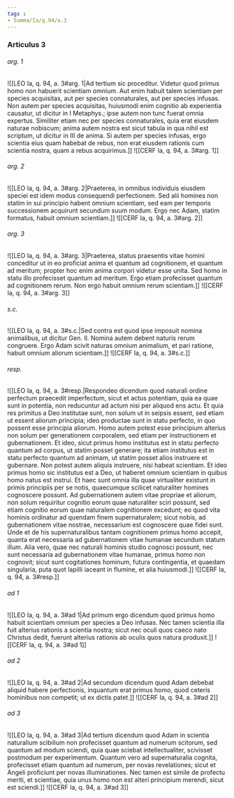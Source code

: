 ```yaml
---
tags : 
- Summa/Ia/q.94/a.3
---
```


### Articulus 3

###### arg. 1
![[LEO Ia, q. 94, a. 3#arg. 1|Ad tertium sic proceditur. Videtur quod primus homo non habuerit scientiam omnium. Aut enim habuit talem scientiam per species acquisitas, aut per species connaturales, aut per species infusas. Non autem per species acquisitas, huiusmodi enim cognitio ab experientia causatur, ut dicitur in I Metaphys.; ipse autem non tunc fuerat omnia expertus. Similiter etiam nec per species connaturales, quia erat eiusdem naturae nobiscum; anima autem nostra est sicut tabula in qua nihil est scriptum, ut dicitur in III de anima. Si autem per species infusas, ergo scientia eius quam habebat de rebus, non erat eiusdem rationis cum scientia nostra, quam a rebus acquirimus.]]
![[CERF Ia, q. 94, a. 3#arg. 1]]

###### arg. 2
![[LEO Ia, q. 94, a. 3#arg. 2|Praeterea, in omnibus individuis eiusdem speciei est idem modus consequendi perfectionem. Sed alii homines non statim in sui principio habent omnium scientiam, sed eam per temporis successionem acquirunt secundum suum modum. Ergo nec Adam, statim formatus, habuit omnium scientiam.]]
![[CERF Ia, q. 94, a. 3#arg. 2]]

###### arg. 3
![[LEO Ia, q. 94, a. 3#arg. 3|Praeterea, status praesentis vitae homini conceditur ut in eo proficiat anima et quantum ad cognitionem, et quantum ad meritum; propter hoc enim anima corpori videtur esse unita. Sed homo in statu illo profecisset quantum ad meritum. Ergo etiam profecisset quantum ad cognitionem rerum. Non ergo habuit omnium rerum scientiam.]]
![[CERF Ia, q. 94, a. 3#arg. 3]]

###### s.c.
![[LEO Ia, q. 94, a. 3#s.c.|Sed contra est quod ipse imposuit nomina animalibus, ut dicitur Gen. II. Nomina autem debent naturis rerum congruere. Ergo Adam scivit naturas omnium animalium, et pari ratione, habuit omnium aliorum scientiam.]]
![[CERF Ia, q. 94, a. 3#s.c.]]

###### resp.
![[LEO Ia, q. 94, a. 3#resp.|Respondeo dicendum quod naturali ordine perfectum praecedit imperfectum, sicut et actus potentiam, quia ea quae sunt in potentia, non reducuntur ad actum nisi per aliquod ens actu. Et quia res primitus a Deo institutae sunt, non solum ut in seipsis essent, sed etiam ut essent aliorum principia; ideo productae sunt in statu perfecto, in quo possent esse principia aliorum. Homo autem potest esse principium alterius non solum per generationem corporalem, sed etiam per instructionem et gubernationem. Et ideo, sicut primus homo institutus est in statu perfecto quantum ad corpus, ut statim posset generare; ita etiam institutus est in statu perfecto quantum ad animam, ut statim posset alios instruere et gubernare. Non potest autem aliquis instruere, nisi habeat scientiam. Et ideo primus homo sic institutus est a Deo, ut haberet omnium scientiam in quibus homo natus est instrui. Et haec sunt omnia illa quae virtualiter existunt in primis principiis per se notis, quaecumque scilicet naturaliter homines cognoscere possunt. Ad gubernationem autem vitae propriae et aliorum, non solum requiritur cognitio eorum quae naturaliter sciri possunt, sed etiam cognitio eorum quae naturalem cognitionem excedunt; eo quod vita hominis ordinatur ad quendam finem supernaturalem; sicut nobis, ad gubernationem vitae nostrae, necessarium est cognoscere quae fidei sunt. Unde et de his supernaturalibus tantam cognitionem primus homo accepit, quanta erat necessaria ad gubernationem vitae humanae secundum statum illum. Alia vero, quae nec naturali hominis studio cognosci possunt, nec sunt necessaria ad gubernationem vitae humanae, primus homo non cognovit; sicut sunt cogitationes hominum, futura contingentia, et quaedam singularia, puta quot lapilli iaceant in flumine, et alia huiusmodi.]]
![[CERF Ia, q. 94, a. 3#resp.]]

###### ad 1
![[LEO Ia, q. 94, a. 3#ad 1|Ad primum ergo dicendum quod primus homo habuit scientiam omnium per species a Deo infusas. Nec tamen scientia illa fuit alterius rationis a scientia nostra; sicut nec oculi quos caeco nato Christus dedit, fuerunt alterius rationis ab oculis quos natura produxit.]]
![[CERF Ia, q. 94, a. 3#ad 1]]

###### ad 2
![[LEO Ia, q. 94, a. 3#ad 2|Ad secundum dicendum quod Adam debebat aliquid habere perfectionis, inquantum erat primus homo, quod ceteris hominibus non competit; ut ex dictis patet.]]
![[CERF Ia, q. 94, a. 3#ad 2]]

###### ad 3
![[LEO Ia, q. 94, a. 3#ad 3|Ad tertium dicendum quod Adam in scientia naturalium scibilium non profecisset quantum ad numerum scitorum, sed quantum ad modum sciendi, quia quae sciebat intellectualiter, scivisset postmodum per experimentum. Quantum vero ad supernaturalia cognita, profecisset etiam quantum ad numerum, per novas revelationes; sicut et Angeli proficiunt per novas illuminationes. Nec tamen est simile de profectu meriti, et scientiae, quia unus homo non est alteri principium merendi, sicut est sciendi.]]
![[CERF Ia, q. 94, a. 3#ad 3]]

